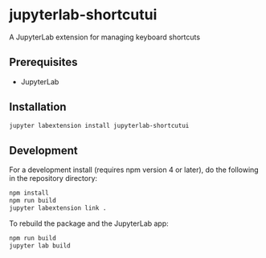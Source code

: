 # jupyterlab-shortcutui

A JupyterLab extension for managing keyboard shortcuts


## Prerequisites

* JupyterLab

## Installation

```bash
jupyter labextension install jupyterlab-shortcutui
```

## Development

For a development install (requires npm version 4 or later), do the following in the repository directory:

```bash
npm install
npm run build
jupyter labextension link .
```

To rebuild the package and the JupyterLab app:

```bash
npm run build
jupyter lab build
```

